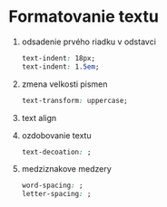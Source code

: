 # Formatovanie textu

1. odsadenie prvého riadku v odstavci

    ```css
    text-indent: 18px;
    text-indent: 1.5em;
    ```

2. zmena velkosti pismen
    
    ```css
    text-transform: uppercase;
    ```

3. text align

4. ozdobovanie textu

    ```css
    text-decoation: ;
    ```

5. medziznakove medzery

    ```css
    word-spacing: ;
    letter-spacing: ;
    ```
